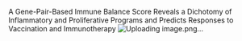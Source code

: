 A Gene-Pair-Based Immune Balance Score Reveals a Dichotomy of Inflammatory and Proliferative Programs and Predicts Responses to Vaccination and Immunotherapy
![Uploading image.png…]()
